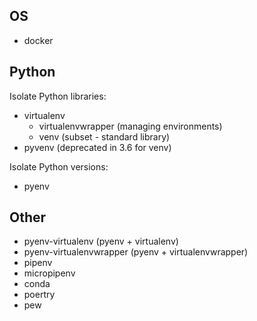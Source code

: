 ## OS
- docker

## Python
Isolate Python libraries:
- virtualenv
	- virtualenvwrapper (managing environments)
	- venv (subset - standard library)
- pyvenv (deprecated in 3.6 for venv)

Isolate Python versions:
- pyenv

## Other
- pyenv-virtualenv (pyenv + virtualenv)
- pyenv-virtualenvwrapper (pyenv + virtualenvwrapper)
- pipenv
- micropipenv
- conda
- poertry
- pew
